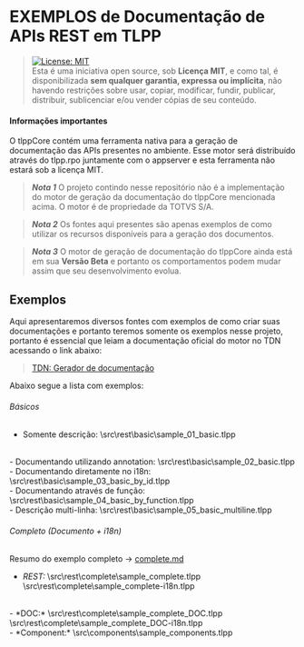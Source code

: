 # EXEMPLOS de Documentação de APIs REST em TLPP

> [![License: MIT](https://img.shields.io/badge/License-MIT-yellow.svg)](https://opensource.org/licenses/MIT)<br>Esta é uma iniciativa open source, sob **Licença MIT**, e como tal, é disponibilizada **sem qualquer garantia, expressa ou implícita**, não havendo restrições sobre usar, copiar, modificar, fundir, publicar, distribuir, sublicenciar e/ou vender cópias de seu conteúdo.

#### Informações importantes

O tlppCore contém uma ferramenta nativa para a geração de documentação das APIs presentes no ambiente. Esse motor será distribuído através do tlpp.rpo juntamente com o appserver e esta ferramenta não estará sob a licença MIT.

> ***Nota 1*** O projeto contindo nesse repositório não é a implementação do motor de geração da documentação do tlppCore mencionada acima. O motor é de propriedade da TOTVS S/A.

> ***Nota 2*** Os fontes aqui presentes são apenas exemplos de como utilizar os recursos disponíveis para a geração dos documentos.

> ***Nota 3*** O motor de geração de documentação do tlppCore ainda está em sua **Versão Beta** e portanto os comportamentos podem mudar assim que seu desenvolvimento evolua.



## Exemplos

Aqui apresentaremos diversos fontes com exemplos de como criar suas documentações e portanto teremos somente os exemplos nesse projeto, portanto é essencial que leiam a documentação oficial do motor no TDN acessando o link abaixo:

> [TDN: Gerador de documentação](https://tdn.totvs.com/pages/viewpage.action?pageId=745121740)



Abaixo segue a lista com exemplos:

###### Básicos

- Somente descrição:
  \src\rest\basic\sample_01_basic.tlpp
<br/>
- Documentando utilizando annotation:
  \src\rest\basic\sample_02_basic.tlpp
<br/>
- Documentando diretamente no i18n:
  \src\rest\basic\sample_03_basic_by_id.tlpp
<br/>
- Documentando através de função:
  \src\rest\basic\sample_04_basic_by_function.tlpp
<br/>
- Descrição multi-linha:
  \src\rest\basic\sample_05_basic_multiline.tlpp

###### Completo (Documento + i18n)

Resumo do exemplo completo -> [complete.md](https://github.com/totvs/tlpp-sample-rest-documentation/blob/main/src/rest/complete/complete.md)

- *REST:*
  \src\rest\complete\sample_complete.tlpp
  \src\rest\complete\sample_complete-i18n.tlpp
<br/>
- *DOC:*
  \src\rest\complete\sample_complete_DOC.tlpp
  \src\rest\complete\sample_complete_DOC-i18n.tlpp
<br/>
- *Component:*
  \src\components\sample_components.tlpp

